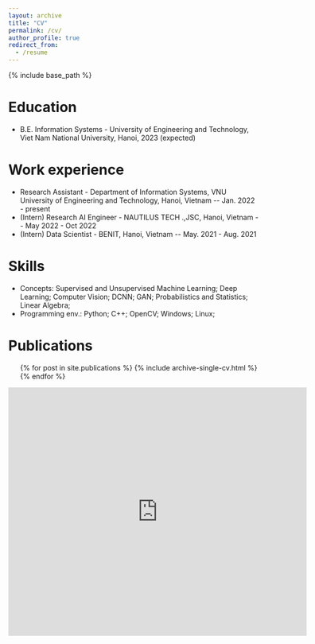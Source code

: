 ```yaml
---
layout: archive
title: "CV"
permalink: /cv/
author_profile: true
redirect_from:
  - /resume
---
```


{% include base_path %}

Education
======
* B.E. Information Systems - University of Engineering and Technology, Viet Nam National University, Hanoi, 2023 (expected)

<!-- Summer Schools/ Workshops
======
* Summer Workshop on the Dynamic Brain (Allen Institute; U. Wash., USA) Aug 2021
* (TA)Neuromatch Academy 2020, 2021 (held online, world-wide) Aug. 2020, July 2021
* CNEURO 2020: Theoretical and Computational Neuroscience (Tsinghua University, China) Aug 2020
* (TA)Frontiers in Neurophotonics Summer School (Universit´e Laval, Canada) Aug 2020
* Methods in Neuroscience at Dartmouth (Dartmouth College, USA) Jul - Aug 2018
* Translational Neuroscience and Neural Engineering (Brown Uni. & EPFL) June 2018
* Computational Approaches to Memory and Plasticity (NCBS, Bangaluru, India) Jul - Aug 2017 -->

Work experience
======
* Research Assistant - Department of Information Systems, VNU University of Engineering and Technology, Hanoi, Vietnam -- Jan. 2022 - present
* (Intern) Research AI Engineer -  NAUTILUS TECH .,JSC, Hanoi, Vietnam -- May 2022 - Oct 2022
* (Intern) Data Scientist - BENIT, Hanoi, Vietnam -- May. 2021 - Aug. 2021
  
Skills
======
* Concepts:  Supervised and Unsupervised Machine Learning; Deep Learning;  Computer Vision; DCNN; GAN; Probabilistics and Statistics; Linear Algebra;
* Programming env.: Python; C++; OpenCV; Windows; Linux;

Publications
======
  <ul>{% for post in site.publications %}
    {% include archive-single-cv.html %}
  {% endfor %}</ul>
  
<!-- Talks
======
  <ul>{% for post in site.talks %}
    {% include archive-single-talk-cv.html %}
  {% endfor %}</ul> -->
  
<!-- Teaching
======
  <ul>{% for post in site.teaching %}
    {% include archive-single-cv.html %}
  {% endfor %}</ul> -->
  
<!-- Service and leadership
======
* Committee member, Diversity Mentorship Program, UBC
* Editor and Communications Manager at Neuropsyched, a UBC-student run science magazine
* Science communicator for Community Science Initiative 2019 at Science World, Vancouver
* Assistant Vice President (Academic services) at Interdisciplinary Graduate Student Network (iGSN) at University of British Columbia, Vancouver
* Volunteer at planning committee for Psychiatry Research Day 2019 at University of British Columbia, Vancouver
* Added support for non-Admin users of OpenVPN client on Windows platform
* Hiking & cleaning drives of natural places with Kansai International Outdoor Club, Osaka, Japan
* Note-taker at Student Disability Services, Trinity College Dublin, Dublin, Ireland -->

<!-- Awards
======
* Frontiers in Neurophotonics Highlights 2021: video contest winner
* AccelNet IN-BIC fellowship
* Student choice award for project at SWDB 2021
* Brain-Tech 2021 hackathon winner
* DMCBH Neural Repair Endowment 2021
* Edward Squires Memorial Fellowship 2020
* MIT GrandHack2016 healthcare at home award
* SAMSUNG BADA codeathon 2011 winner -->

<embed src="https://ewigspace1910.github.io/files/CV.pdf" type="application/pdf" width="600px" height="500px" />